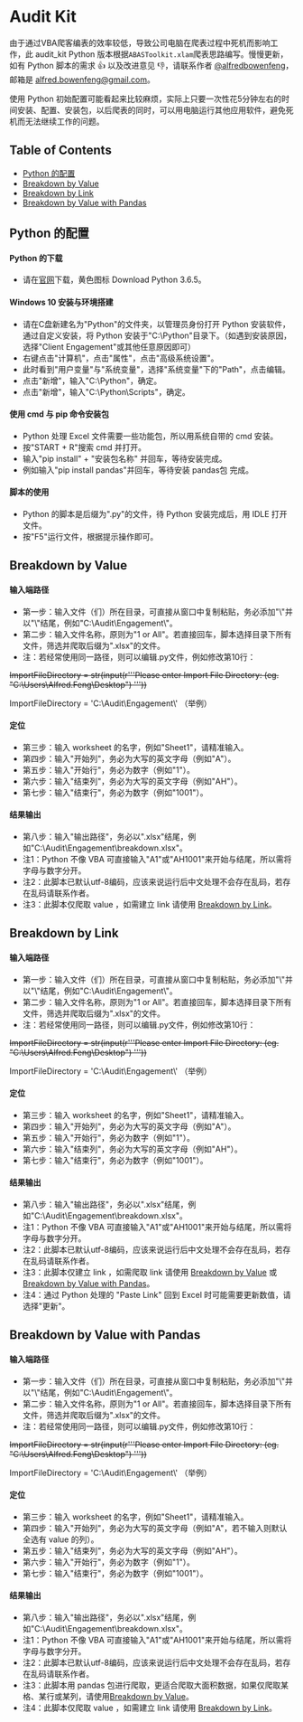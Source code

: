 # Audit Kit

由于通过VBA爬客编表的效率较低，导致公司电脑在爬表过程中死机而影响工作，此 audit_kit Python 版本根据`ABASToolkit.xlam`爬表思路编写。慢慢更新，如有 Python 脚本的需求 :+1: 以及改进意见 :-1:，请联系作者 [@alfredbowenfeng](https://github.com/alfredbowenfeng)，邮箱是 alfred.bowenfeng@gmail.com。

使用 Python 初始配置可能看起来比较麻烦，实际上只要一次性花5分钟左右的时间安装、配置、安装包，以后爬表的同时，可以用电脑运行其他应用软件，避免死机而无法继续工作的问题。

## Table of Contents
- [Python 的配置](#installation)
- [Breakdown by Value](#breakdown_value)
- [Breakdown by Link](#breakdown_link)
- [Breakdown by Value with Pandas](#breakdown_value_pandas)

<a name="installation"></a>
## Python 的配置

#### Python 的下载
* 请在[官网](https://www.python.org/downloads/)下载，黄色图标 Download Python 3.6.5。

#### Windows 10 安装与环境搭建
* 请在C盘新建名为"Python"的文件夹，以管理员身份打开 Python 安装软件，通过自定义安装，将 Python 安装于"C:\Python"目录下。（如遇到安装原因，选择"Client Engagement"或其他任意原因即可）
* 右键点击"计算机"，点击"属性"，点击"高级系统设置"。
* 此时看到"用户变量"与"系统变量"，选择"系统变量"下的"Path"，点击编辑。
* 点击"新增"，输入"C:\Python"，确定。
* 点击"新增"，输入"C:\Python\Scripts"，确定。

#### 使用 cmd 与 pip 命令安装包
* Python 处理 Excel 文件需要一些功能包，所以用系统自带的 cmd 安装。
* 按"START + R"搜索 cmd 并打开。
* 输入"pip install" + "安装包名称" 并回车，等待安装完成。
* 例如输入"pip install pandas"并回车，等待安装 pandas包 完成。

#### 脚本的使用
* Python 的脚本是后缀为".py"的文件，待 Python 安装完成后，用 IDLE 打开文件。
* 按"F5"运行文件，根据提示操作即可。

<a name="breakdown_value"></a>
## Breakdown by Value

#### 输入端路径
* 第一步：输入文件（们）所在目录，可直接从窗口中复制粘贴，务必添加"\\"并以"\\"结尾，例如"C:\Audit\Engagement\\"。
* 第二步：输入文件名称，原则为"1 or All"。若直接回车，脚本选择目录下所有文件，筛选并爬取后缀为".xlsx"的文件。
* 注：若经常使用同一路径，则可以编辑.py文件，例如修改第10行：

~~ImportFileDirectory = str(input(r'''Please enter Import File Directory: (eg. "C:\Users\Alfred.Feng\Desktop\") '''))~~

ImportFileDirectory = 'C:\Audit\Engagement\\' （举例）

#### 定位
* 第三步：输入 worksheet 的名字，例如"Sheet1"，请精准输入。
* 第四步：输入"开始列"，务必为大写的英文字母（例如"A"）。
* 第五步：输入"开始行"，务必为数字（例如"1"）。
* 第六步：输入"结束列"，务必为大写的英文字母（例如"AH"）。
* 第七步：输入"结束行"，务必为数字（例如"1001"）。

#### 结果输出
* 第八步：输入"输出路径"，务必以".xlsx"结尾，例如"C:\Audit\Engagement\breakdown.xlsx"。
* 注1：Python 不像 VBA 可直接输入"A1"或"AH1001"来开始与结尾，所以需将字母与数字分开。
* 注2：此脚本已默认utf-8编码，应该来说运行后中文处理不会存在乱码，若存在乱码请联系作者。
* 注3：此脚本仅爬取 value ，如需建立 link 请使用 [Breakdown by Link](#breakdown_link)。

<a name="breakdown_link"></a>
## Breakdown by Link

#### 输入端路径
* 第一步：输入文件（们）所在目录，可直接从窗口中复制粘贴，务必添加"\\"并以"\\"结尾，例如"C:\Audit\Engagement\\"。
* 第二步：输入文件名称，原则为"1 or All"。若直接回车，脚本选择目录下所有文件，筛选并爬取后缀为".xlsx"的文件。
* 注：若经常使用同一路径，则可以编辑.py文件，例如修改第10行：

~~ImportFileDirectory = str(input(r'''Please enter Import File Directory: (eg. "C:\Users\Alfred.Feng\Desktop\") '''))~~

ImportFileDirectory = 'C:\Audit\Engagement\\' （举例）

#### 定位
* 第三步：输入 worksheet 的名字，例如"Sheet1"，请精准输入。
* 第四步：输入"开始列"，务必为大写的英文字母（例如"A"）。
* 第五步：输入"开始行"，务必为数字（例如"1"）。
* 第六步：输入"结束列"，务必为大写的英文字母（例如"AH"）。
* 第七步：输入"结束行"，务必为数字（例如"1001"）。

#### 结果输出
* 第八步：输入"输出路径"，务必以".xlsx"结尾，例如"C:\Audit\Engagement\breakdown.xlsx"。
* 注1：Python 不像 VBA 可直接输入"A1"或"AH1001"来开始与结尾，所以需将字母与数字分开。
* 注2：此脚本已默认utf-8编码，应该来说运行后中文处理不会存在乱码，若存在乱码请联系作者。
* 注3：此脚本仅建立 link ，如需爬取 link 请使用 [Breakdown by Value](#breakdown_value) 或 [Breakdown by Value with Pandas](#breakdown_value_pandas)。
* 注4：通过 Python 处理的 "Paste Link" 回到 Excel 时可能需要更新数值，请选择"更新"。

<a name="breakdown_value_pandas"></a>
## Breakdown by Value with Pandas

#### 输入端路径
* 第一步：输入文件（们）所在目录，可直接从窗口中复制粘贴，务必添加"\\"并以"\\"结尾，例如"C:\Audit\Engagement\\"。
* 第二步：输入文件名称，原则为"1 or All"。若直接回车，脚本选择目录下所有文件，筛选并爬取后缀为".xlsx"的文件。
* 注：若经常使用同一路径，则可以编辑.py文件，例如修改第10行：

~~ImportFileDirectory = str(input(r'''Please enter Import File Directory: (eg. "C:\Users\Alfred.Feng\Desktop\") '''))~~

ImportFileDirectory = 'C:\Audit\Engagement\\' （举例）

#### 定位
* 第三步：输入 worksheet 的名字，例如"Sheet1"，请精准输入。
* 第四步：输入"开始列"，务必为大写的英文字母（例如"A"，若不输入则默认全选有 value 的列）。
* 第五步：输入"结束列"，务必为大写的英文字母（例如"AH"）。
* 第六步：输入"开始行"，务必为数字（例如"1"）。
* 第七步：输入"结束行"，务必为数字（例如"1001"）。

#### 结果输出
* 第八步：输入"输出路径"，务必以".xlsx"结尾，例如"C:\Audit\Engagement\breakdown.xlsx"。
* 注1：Python 不像 VBA 可直接输入"A1"或"AH1001"来开始与结尾，所以需将字母与数字分开。
* 注2：此脚本已默认utf-8编码，应该来说运行后中文处理不会存在乱码，若存在乱码请联系作者。
* 注3：此脚本用 pandas 包进行爬取，更适合爬取大面积数据，如果仅爬取某格、某行或某列，请使用[Breakdown by Value](#breakdown_value)。
* 注4：此脚本仅爬取 value ，如需建立 link 请使用 [Breakdown by Link](#breakdown_link)。
